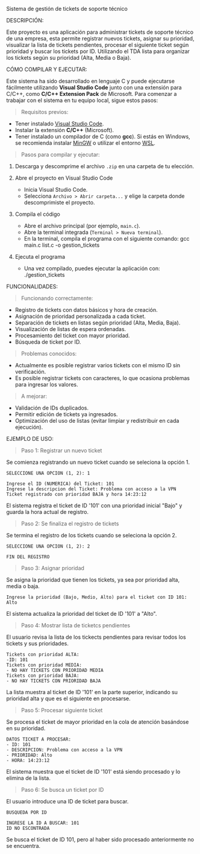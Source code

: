 Sistema de gestión de tickets de soporte técnico

DESCRIPCIÓN:

Este proyecto es una aplicación para administrar tickets de soporte técnico de una empresa, esta permite registrar nuevos tickets, asignar su prioridad, visualizar la lista de tickets pendientes, procesar el siguiente ticket según prioridad y buscar los tickets por ID. Utilizando el TDA lista para organizar los tickets según su prioridad (Alta, Media o Baja).

CÓMO COMPILAR Y EJECUTAR:

Este sistema ha sido desarrollado en lenguaje C y puede ejecutarse fácilmente utilizando **Visual Studio Code** junto con una extensión para C/C++, como **C/C++ Extension Pack** de Microsoft. Para comenzar a trabajar con el sistema en tu equipo local, sigue estos pasos:

> Requisitos previos:

- Tener instalado [Visual Studio Code](https://code.visualstudio.com/).
- Instalar la extensión **C/C++** (Microsoft).
- Tener instalado un compilador de C (como **gcc**). Si estás en Windows, se recomienda instalar [MinGW](https://www.mingw-w64.org/) o utilizar el entorno [WSL](https://learn.microsoft.com/en-us/windows/wsl/).

> Pasos para compilar y ejecutar:

1.  Descarga y descomprime el archivo `.zip` en una carpeta de tu elección.

2.  Abre el proyecto en Visual Studio Code
    - Inicia Visual Studio Code.
    - Selecciona `Archivo > Abrir carpeta...` y elige la carpeta donde descomprimiste el proyecto.

3.  Compila el código
    - Abre el archivo principal (por ejemplo, `main.c`).
    - Abre la terminal integrada (`Terminal > Nueva terminal`).
    - En la terminal, compila el programa con el siguiente comando:
        gcc main.c list.c -o gestion_tickets

4.  Ejecuta el programa
    - Una vez compilado, puedes ejecutar la aplicación con:
        ./gestion_tickets
        
FUNCIONALIDADES:

> Funcionando correctamente:

- Registro de tickets con datos básicos y hora de creación.
- Asignación de prioridad personalizada a cada ticket.
- Separación de tickets en listas según prioridad (Alta, Media, Baja).
- Visualización de listas de espera ordenadas.
- Procesamiento del ticket con mayor prioridad.
- Búsqueda de ticket por ID.

> Problemas conocidos:

- Actualmente es posible registrar varios tickets con el mismo ID sin verificación.
- Es posible registrar tickets con caracteres, lo que ocasiona problemas para ingresar los valores.

> A mejorar:

- Validación de IDs duplicados.
- Permitir edición de tickets ya ingresados.
- Optimización del uso de listas (evitar limpiar y redistribuir en cada ejecución).


EJEMPLO DE USO:

> Paso 1: Registrar un nuevo ticket

Se comienza registrando un nuevo ticket cuando se seleciona la opción 1.

```
SELECCIONE UNA OPCION (1, 2): 1

Ingrese el ID (NUMERICA) del Ticket: 101
Ingrese la descripcion del Ticket: Problema con acceso a la VPN
Ticket registrado con prioridad BAJA y hora 14:23:12
```

El sistema registra el ticket de ID '101' con una prioridad inicial "Bajo" y guarda la hora actual de registro.

> Paso 2: Se finaliza el registro de tickets

Se termina el registro de los tickets cuando se seleciona la opción 2.

```
SELECCIONE UNA OPCION (1, 2): 2

FIN DEL REGISTRO
```

> Paso 3: Asignar prioridad

Se asigna la prioridad que tienen los tickets, ya sea por prioridad alta, media o baja.

```
Ingrese la prioridad (Bajo, Medio, Alto) para el ticket con ID 101: Alto
```
El sistema actualiza la prioridad del ticket de ID '101' a "Alto".

> Paso 4: Mostrar lista de ticketcs pendientes

El usuario revisa la lista de los tickects pendientes para revisar todos los tickets y sus prioridades.

```
Tickets con prioridad ALTA: 
-ID: 101
Tickets con prioridad MEDIA: 
- NO HAY TICKETS CON PRIORIDAD MEDIA
Tickets con prioridad BAJA: 
- NO HAY TICKETS CON PRIORIDAD BAJA
```

La lista muestra al ticket de ID '101' en la parte superior, indicando su prioridad alta y que es el siguiente en procesarse.

> Paso 5: Procesar siguiente ticket

Se procesa el ticket de mayor prioridad en la cola de atención basándose en su prioridad.

```
DATOS TICKET A PROCESAR:
- ID: 101
- DESCRIPCION: Problema con acceso a la VPN
- PRIORIDAD: Alto
- HORA: 14:23:12
```

El sistema muestra que el ticket de ID '101' está siendo procesado y lo elimina de la lista.

> Paso 6: Se busca un ticket por ID

El usuario introduce una ID de ticket para buscar.

```
BUSQUEDA POR ID

INGRESE LA ID A BUSCAR: 101
ID NO ESCONTRADA
```
Se busca el ticket de ID 101, pero al haber sido procesado anteriormente no se encuentra.